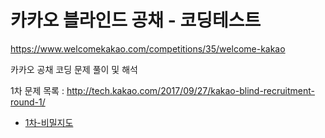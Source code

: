 # 카카오 블라인드 공채 - 코딩테스트

https://www.welcomekakao.com/competitions/35/welcome-kakao

카카오 공채 코딩 문제 풀이 및 해석

1차 문제 목록 : http://tech.kakao.com/2017/09/27/kakao-blind-recruitment-round-1/

- [1차-비밀지도](./secret-map.py)
